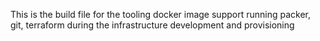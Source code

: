 This is the build file for the tooling docker image support running packer, git, terraform during the infrastructure development and provisioning
